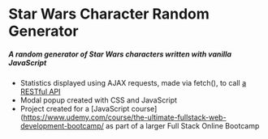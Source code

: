 # Star Wars Character Random Generator

##### A random generator of Star Wars characters written with vanilla JavaScript

- Statistics displayed using AJAX requests, made via fetch(), to call [a RESTful API](https://swapi.dev/)
- Modal popup created with CSS and JavaScript
- Project created for a [JavaScript course](https://www.udemy.com/course/the-ultimate-fullstack-web-development-bootcamp/ as part of a larger Full Stack Online Bootcamp

